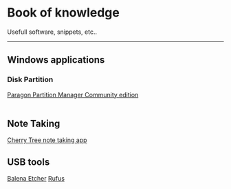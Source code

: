 # Book of knowledge
Usefull software, snippets, etc.. 
<hr>

## Windows applications

### Disk Partition
<a href="https://www.paragon-software.com/free/pm-express/#" alt="https://www.paragon-software.com/free/pm-express/#">Paragon Partition Manager Community edition</a> <br>
<br>
## Note Taking

<a href="https://www.giuspen.com/cherrytree/" alt="https://www.giuspen.com/cherrytree/">Cherry Tree note taking app</a>

## USB tools

<a href="https://www.balena.io/etcher/" alt="https://www.balena.io/etcher/">Balena Etcher</a>
<a href="https://rufus.ie/en/" alt="https://rufus.ie/en/">Rufus</a>
